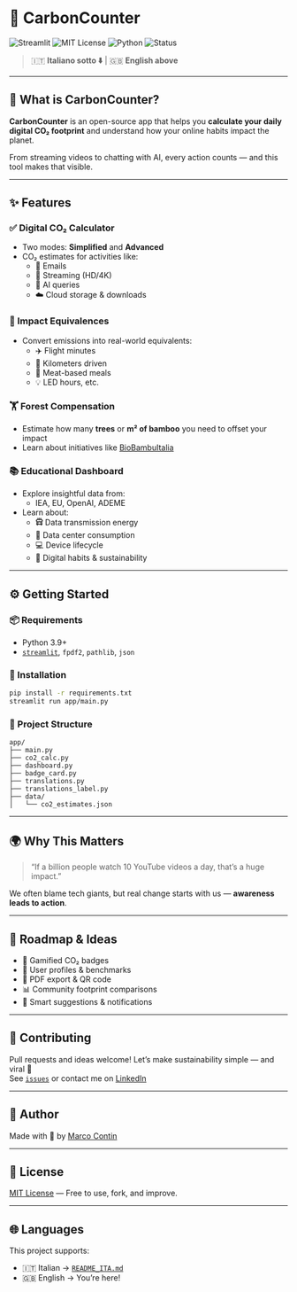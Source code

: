 # 🌿 CarbonCounter

![Streamlit](https://img.shields.io/badge/Made%20with-Streamlit-ff4b4b?logo=streamlit&logoColor=white)
![MIT License](https://img.shields.io/badge/License-MIT-green.svg)
![Python](https://img.shields.io/badge/Python-3.9+-blue?logo=python)
![Status](https://img.shields.io/badge/Status-Ready%20to%20Deploy-brightgreen)

> 🇮🇹 **Italiano sotto ⬇️** | 🇬🇧 **English above**

---

## 🚀 What is CarbonCounter?

**CarbonCounter** is an open-source app that helps you **calculate your daily digital CO₂ footprint** and understand how your online habits impact the planet.

From streaming videos to chatting with AI, every action counts — and this tool makes that visible.

---

## ✨ Features

### ✅ Digital CO₂ Calculator
- Two modes: **Simplified** and **Advanced**
- CO₂ estimates for activities like:
  - 📧 Emails
  - 🎥 Streaming (HD/4K)
  - 🤖 AI queries
  - ☁️ Cloud storage & downloads

### 🌈 Impact Equivalences
- Convert emissions into real-world equivalents:
  - ✈️ Flight minutes
  - 🚗 Kilometers driven
  - 🍔 Meat-based meals
  - 💡 LED hours, etc.

### 🏋 Forest Compensation
- Estimate how many **trees** or **m² of bamboo** you need to offset your impact
- Learn about initiatives like [BioBambuItalia](https://www.biobambuzeroco2.it/)

### 📚 Educational Dashboard
- Explore insightful data from:
  - IEA, EU, OpenAI, ADEME
- Learn about:
  - 🛱 Data transmission energy
  - 🏢 Data center consumption
  - 💻 Device lifecycle
  - 🧠 Digital habits & sustainability

---

## ⚙️ Getting Started

### 📦 Requirements
- Python 3.9+
- [`streamlit`](https://streamlit.io), `fpdf2`, `pathlib`, `json`

### 🧪 Installation
```bash
pip install -r requirements.txt
streamlit run app/main.py
```

### 📁 Project Structure
```
app/
├── main.py
├── co2_calc.py
├── dashboard.py
├── badge_card.py
├── translations.py
├── translations_label.py
├── data/
│   └── co2_estimates.json
```

---

## 🌍 Why This Matters

> “If a billion people watch 10 YouTube videos a day, that’s a huge impact.”

We often blame tech giants, but real change starts with us — **awareness leads to action**.

---

## 🌟 Roadmap & Ideas

- 🌟 Gamified CO₂ badges
- 👤 User profiles & benchmarks
- 📄 PDF export & QR code
- 📊 Community footprint comparisons
- 🧠 Smart suggestions & notifications

---

## 🙌 Contributing

Pull requests and ideas welcome! Let’s make sustainability simple — and viral 🚥  
See [`issues`](https://github.com/tuo-nome/carboncounter/issues) or contact me on [LinkedIn](https://www.linkedin.com/in/contin-marco-padova/)

---

## 👤 Author

Made with 💚 by [Marco Contin](https://www.linkedin.com/in/contin-marco-padova/)

---

## 📄 License

[MIT License](LICENSE) — Free to use, fork, and improve.

---

## 🌐 Languages

This project supports:

- 🇮🇹 Italian → [`README_ITA.md`](README_ITA.md)
- 🇬🇧 English → You’re here!

